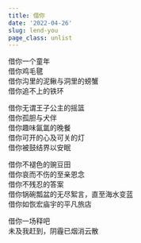 ```yaml
---
title: 借你
date: '2022-04-26'
slug: lend-you
page_class: unlist
---
```


借你一个童年<!--# 少年听雨歌楼上 -->  
借你鸡毛毽  
借你沟里的泥鳅与洞里的螃蟹  
借你追不上的铁环<!--# 脑子里飘来一句：铁环只要跑得够快，孤独就追不上它 -->

借你无谓王子公主的摇篮  
借你孤胆与犬伴  
借你趣味氤氲的晚餐  
借你可开的心及可关的灯  
借你被鼓结界以安眠<!--# 壮年听雨客舟中 -->

借你不褪色的豌豆田  
借你哀而不伤的至亲恩念  
借你不残忍的答案  
借你锅碗瓢盆的无尽絮言，直至海水变蓝  
借你如恢宏庙宇的平凡旅店<!--# 而今听雨僧庐下 -->

借你一场释吧  
未及我赶到，阴霾已烟消云散

<!--#
18 年听谢知非《[借我](/cn/2018/07/lend-me/)》时，就隐约动了一个念头，想写一篇回应。今日遂愿。当然，就语言和用词本身来说，我这首比歌词以及原诗都逊色一大截，不过辣又何妨！你们都是求借，而我来当地主，借你们余粮，不是也很厉害咩。 

抄录一下原诗：

借我一个暮年， 
借我碎片， 
借我瞻前与顾后， 
借我执拗如少年。 
借我后天长成的先天， 
借我变如不曾改变。 
借我素淡的世故和明白的愚， 
借我可预知的脸。 
借我悲怆的磊落， 
借我温软的鲁莽和玩笑的庄严。 
借我最初与最终的不敢，借我不言而喻的不见。 
借我一场秋啊，可你说这已是冬天。

听歌的时候还看到别人写的两首（世上的独孤求借可真多啊，也更让我心生反写一篇的念头）：

一、

借我不愁，
借我童真不泯灭
借我不会失望的际会姻缘，
借我杳无音信的荒岛人烟
借我风驰电掣脱离地平线，
借我悲喜自酿的见异思迁
借我闲适的清明和幽冷的寒夜，
借我诞出成熟到朽而天真的蜕变
借我无妄的想见，
借我乐意的脸睑
借我转瞬万年的顷刻之间，
借我一切归零的长夜睡眠
借我重回弱冠啊，不觉已是暮年

二、

借我无处可逃的夜晚
借我他乡的月光
借我年轻的荒唐一路蔓延
借我无知的快乐和虚妄的想
借我沉溺的怀念
借我苍白的冲动和折断的笔
借我绝望的成全
借我人世万千
借我风中纸片
借我岁月一盅
借我不醉经年
借我两句破碎的诗，
讲一个离奇的故事
借我一个悲伤的谎，
你说这不算欺骗
-->
